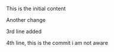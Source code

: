 This is the initial content

Another change

3rd line added

4th line, this is the commit i am not aware
